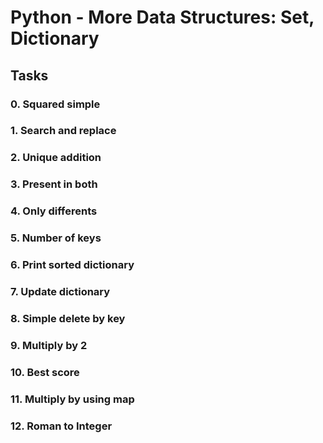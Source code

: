# Python - More Data Structures: Set, Dictionary
## Tasks
### 0. Squared simple

### 1. Search and replace

### 2. Unique addition

### 3. Present in both

### 4. Only differents

### 5. Number of keys

### 6. Print sorted dictionary

### 7. Update dictionary

### 8. Simple delete by key

### 9. Multiply by 2

### 10. Best score

### 11. Multiply by using map

### 12. Roman to Integer
